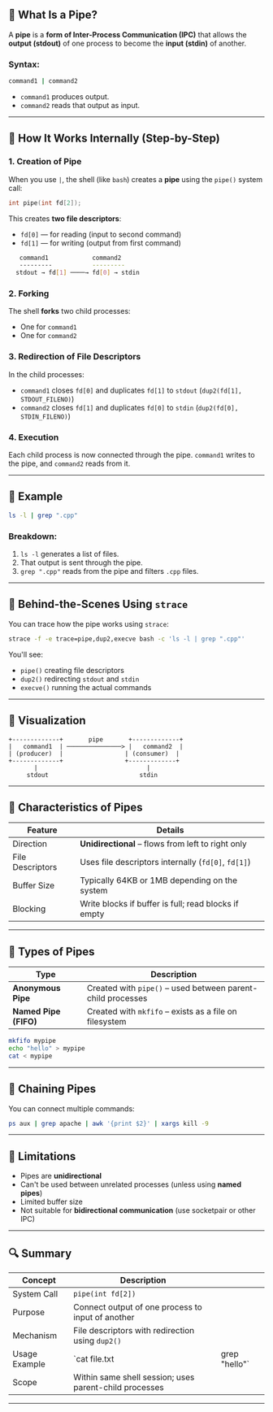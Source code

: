 ## 🔧 What Is a Pipe?

A **pipe** is a **form of Inter-Process Communication (IPC)** that allows the **output (stdout)** of one process to become the **input (stdin)** of another.

### Syntax:

```bash
command1 | command2
```

* `command1` produces output.
* `command2` reads that output as input.

---

## 🧠 How It Works Internally (Step-by-Step)

### 1. **Creation of Pipe**

When you use `|`, the shell (like `bash`) creates a **pipe** using the `pipe()` system call:

```c
int pipe(int fd[2]);
```

This creates **two file descriptors**:

* `fd[0]` — for reading (input to second command)
* `fd[1]` — for writing (output from first command)

```bash
   command1            command2
   ---------           ---------
  stdout → fd[1] ────→ fd[0] → stdin
```

### 2. **Forking**

The shell **forks** two child processes:

* One for `command1`
* One for `command2`

### 3. **Redirection of File Descriptors**

In the child processes:

* `command1` closes `fd[0]` and duplicates `fd[1]` to `stdout` (`dup2(fd[1], STDOUT_FILENO)`)
* `command2` closes `fd[1]` and duplicates `fd[0]` to `stdin` (`dup2(fd[0], STDIN_FILENO)`)

### 4. **Execution**

Each child process is now connected through the pipe. `command1` writes to the pipe, and `command2` reads from it.

---

## 🔁 Example

```bash
ls -l | grep ".cpp"
```

### Breakdown:

1. `ls -l` generates a list of files.
2. That output is sent through the pipe.
3. `grep ".cpp"` reads from the pipe and filters `.cpp` files.

---

## 🧪 Behind-the-Scenes Using `strace`

You can trace how the pipe works using `strace`:

```bash
strace -f -e trace=pipe,dup2,execve bash -c 'ls -l | grep ".cpp"'
```

You'll see:

* `pipe()` creating file descriptors
* `dup2()` redirecting `stdout` and `stdin`
* `execve()` running the actual commands

---

## 🎨 Visualization

```
+-------------+       pipe       +-------------+
|   command1  | ───────────────> |   command2  |
| (producer)  |                 | (consumer)  |
+-------------+                 +-------------+
       |                              |
     stdout                         stdin
```

---

## 🧱 Characteristics of Pipes

| Feature          | Details                                              |
| ---------------- | ---------------------------------------------------- |
| Direction        | **Unidirectional** – flows from left to right only   |
| File Descriptors | Uses file descriptors internally (`fd[0]`, `fd[1]`)  |
| Buffer Size      | Typically 64KB or 1MB depending on the system        |
| Blocking         | Write blocks if buffer is full; read blocks if empty |

---

## 🧵 Types of Pipes

| Type                  | Description                                                 |
| --------------------- | ----------------------------------------------------------- |
| **Anonymous Pipe**    | Created with `pipe()` – used between parent-child processes |
| **Named Pipe (FIFO)** | Created with `mkfifo` – exists as a file on filesystem      |

```bash
mkfifo mypipe
echo "hello" > mypipe
cat < mypipe
```

---

## 🔁 Chaining Pipes

You can connect multiple commands:

```bash
ps aux | grep apache | awk '{print $2}' | xargs kill -9
```

---

## 🛑 Limitations

* Pipes are **unidirectional**
* Can't be used between unrelated processes (unless using **named pipes**)
* Limited buffer size
* Not suitable for **bidirectional communication** (use socketpair or other IPC)

---

## 🔍 Summary

| Concept       | Description                                            |                |
| ------------- | ------------------------------------------------------ | -------------- |
| System Call   | `pipe(int fd[2])`                                      |                |
| Purpose       | Connect output of one process to input of another      |                |
| Mechanism     | File descriptors with redirection using `dup2()`       |                |
| Usage Example | \`cat file.txt                                         | grep "hello"\` |
| Scope         | Within same shell session; uses parent-child processes |                |

---


